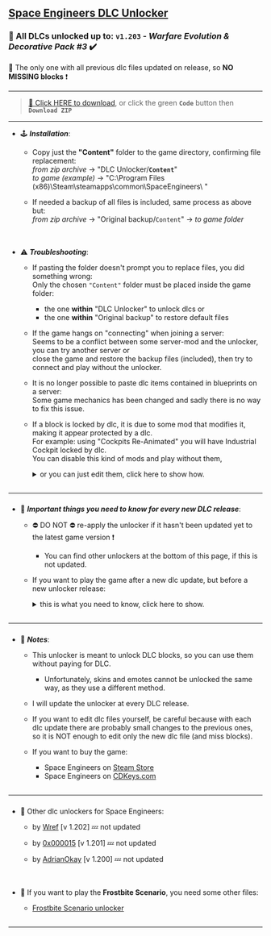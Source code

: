 ## [Space Engineers DLC Unlocker](https://github.com/Lamer87/Space_Engineers_DLC_unlocker#space-engineers-dlc-unlocker)

### 🤖 All DLCs unlocked up to: `v1.203` - *Warfare Evolution & Decorative Pack #3* ✔️
🔬 The only one with all previous dlc files updated on release, so **NO MISSING blocks** ❗

---
>[💾 Click HERE to download](https://github.com/Lamer87/Space_Engineers_DLC_unlocker/archive/refs/heads/main.zip), or click the green **`Code`** button then **`Download ZIP`**

---
- 🕹️ ***Installation***:

  - Copy just the **"Content"** folder to the game directory, confirming file replacement:  
*from zip archive* -> "DLC Unlocker/**`Content`**"  
*to game (example)* -> "C:\Program Files (x86)\Steam\steamapps\common\SpaceEngineers\ "  

  - If needed a backup of all files is included, same process as above but:  
*from zip archive* -> "Original backup/`Content`" -> *to game folder*  

[<img src="https://i.ibb.co/h7hwpbn/Empty-png.png" width="1"/>](https://github.com/Lamer87/Space_Engineers_DLC_unlocker#space-engineers-dlc-unlocker)
---
- ⚠️ ***Troubleshooting***:

  - If pasting the folder doesn't prompt you to replace files, you did something wrong:  
    Only the chosen `"Content"` folder must be placed inside the game folder:
    - the one **within** "DLC Unlocker" to unlock dlcs or  
    - the one **within** "Original backup" to restore default files

  - If the game hangs on "connecting" when joining a server:  
    Seems to be a conflict between some server-mod and the unlocker, you can try another server or  
    close the game and restore the backup files (included), then try to connect and play without the unlocker.  

  - It is no longer possible to paste dlc items contained in blueprints on a server:  
    Some game mechanics has been changed and sadly there is no way to fix this issue.  

  - If a block is locked by dlc, it is due to some mod that modifies it, making it appear protected by a dlc.  
    For example: using "Cockpits Re-Animated"<!--(https://steamcommunity.com/sharedfiles/filedetails/?id=2900331965)--> you will have Industrial Cockpit locked by dlc.  
    You can disable this kind of mods and play without them,  
     <details><summary>or you can just edit them, click here to show how.</summary><p>

    ————————————————————————————————————————  

    -Go to your Steam mods folder "C:\Program Files (x86)\Steam\steamapps\workshop\content\244850\",  
    -Find the mod you want to edit (each folder is a codenamed mod, so you have to search for it),  
    -Open all ".sbc" files with notepad and delete all lines containing "DLC", example `<DLC>Warfare2</DLC>`.

    Warning: if that mod gets updated, you have to repeat this process!  
    But if you want to prevent updating, you can **copy the mod folder** in:

    "C:\Users\ YOUR ACCOUNT NAME \AppData\Roaming\SpaceEngineers\Mods" (AppData is hidden),  
    or paste this into an explorer window: `%AppData%\SpaceEngineers`, press Enter,  
    and if the "Mods" folder doesn't exist, create it.

    -Edit the mod's ".scb" files with notepad, deleting all lines containing "DLC" (the entire line),  
    -Rename the mod folder how you prefer (example: mod name + unlocked),  
    -Enter the ingame mods list and find it with that name and a HOME icon on the left.

    Home icon stands for local mod, and does not get touched from updates.  
    Now you can use this mod instead of the "original" without a dlc lock.

    ————————————————————————————————————————  
     </p></details>

[<img src="https://i.ibb.co/h7hwpbn/Empty-png.png" width="1"/>](https://github.com/Lamer87/Space_Engineers_DLC_unlocker#space-engineers-dlc-unlocker)

---
###
- 🔄 ***Important things you need to know for every new DLC release***:

  - ⛔ DO NOT ⛔ re-apply the unlocker if it hasn't been updated yet to the latest game version ❗
    - You can find other unlockers at the bottom of this page, if this is not updated.
  - If you want to play the game after a new dlc update, but before a new unlocker release:  
     <details><summary>this is what you need to know, click here to show.</summary><p>

    ————————————————————————————————————————  

     In this case, you will find new blocks locked and if there was some changes in previous dlcs files, those will appear blocked as well.  
     An example: A new dlc is released and previous Warfare dlc gets an update, the blocks you've already built still work, but you won't be able to build new ones from the Warfare dlc.  
     If this way the game is unstable or buggy, you'd better check the game files from Steam, then play without dlc blocks and wait for a new unlocker version.  

     This is how to start file checking:  

    - Directly from your browser:  

      Copy/paste this link into the url bar and press Enter (even with Steam closed)  
      ```
      steam://validate/244850
      ```

    - From Steam:  

      -Right click on Space Engineers, then Properties  
      -select Local Files on the left, then Verify integrity of game files.

    ————————————————————————————————————————  

    </p></details>

[<img src="https://i.ibb.co/h7hwpbn/Empty-png.png" width="1"/>](https://github.com/Lamer87/Space_Engineers_DLC_unlocker#space-engineers-dlc-unlocker)

---
###
- 📜 ***Notes***:

  - This unlocker is meant to unlock DLC blocks, so you can use them without paying for DLC.

    - Unfortunately, skins and emotes cannot be unlocked the same way, as they use a different method.
  
  - I will update the unlocker at every DLC release.

  - If you want to edit dlc files yourself, be careful because with each dlc update there are probably small changes to the previous ones, so it is NOT enough to edit only the new dlc file (and miss blocks).

  - If you want to buy the game:
    - Space Engineers on [Steam Store](https://store.steampowered.com/app/244850/Space_Engineers/)
    - Space Engineers on [CDKeys.com](https://www.cdkeys.com/catalogsearch/result/?q=space%20engineers)

[<img src="https://i.ibb.co/h7hwpbn/Empty-png.png" width="1"/>](https://github.com/Lamer87/Space_Engineers_DLC_unlocker#space-engineers-dlc-unlocker)

---
###
- 📌 Other dlc unlockers for Space Engineers:

  - by [Wref](https://github.com/wrefgtzweve/SpaceEngineersDLCUnlocker) [v 1.202] 💤 not updated <!-- no previous dlcs update on new dlc release. -->

  - by [0x000015](https://github.com/0x000015/SpaceEngineers-DLC-Bypass) [v 1.201] 💤 not updated
  - by [AdrianOkay](https://github.com/AdrianOkay/SpaceEngineersDLC-Unlocker) [v 1.200] 💤 not updated


[<img src="https://i.ibb.co/h7hwpbn/Empty-png.png" width="1"/>](https://github.com/Lamer87/Space_Engineers_DLC_unlocker#space-engineers-dlc-unlocker)
---
- 🧊 If you want to play the **Frostbite Scenario**, you need some other files:

  - [Frostbite Scenario unlocker](https://github.com/Lamer87/Space-Engineers-Frostbite-Scenario-Unlocker)  

[<img src="https://i.ibb.co/h7hwpbn/Empty-png.png" width="1"/>](https://github.com/Lamer87/Space_Engineers_DLC_unlocker#space-engineers-dlc-unlocker)
<!-- ---
- 🇮🇹 [ITA] Qui potete trovare la mia traduzione migliorata, che corregge diversi svarioni.

  - [Traduzione Italiana Migliorata](https://github.com/Lamer87/Space_Engineers-Traduzione_Italiana_migliorata)

[<img src="https://i.ibb.co/h7hwpbn/Empty-png.png" width="1"/>](https://github.com/Lamer87/Space_Engineers_DLC_unlocker#space-engineers-dlc-unlocker)
 -->
---




<!-- _ -->
<!-- Useless code to use occasionally:

# 🚧 UPDATING - PLEASE WAIT! 🤖
# just few minutes and the unlocker is ready!
# or take a look at the other unlockers here:
## [Wref Unlocker](https://github.com/wrefgtzweve/SpaceEngineersDLCUnlocker)
[<img src="https://i.ibb.co/h7hwpbn/Empty-png.png" width="1000"/>](https://github.com/Lamer87/Space_Engineers_DLC_unlocker)

---
<fino all'inizio di questa riga, incollare tutto all'inizio del readme


img download button:
[<img src="https://i.ibb.co/JxM2nh7/Donwload-button-png-LITE.png" width="175"/>](https://github.com/Lamer87/Space_Engineers_DLC_unlocker/archive/refs/heads/main.zip)

💡
img empty:
[<img src="https://i.ibb.co/h7hwpbn/Empty-png.png" width="1"/>](https://github.com/Lamer87/Space_Engineers_DLC_unlocker#space-engineers-dlc-unlocker)

✔️ use **"Code + Download zip"** — ⚠️ do NOT use "Releases" on the right ❗
-->
